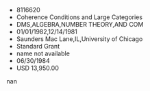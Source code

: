 
* 8116620
* Coherence Conditions and Large Categories
* DMS,ALGEBRA,NUMBER THEORY,AND COM
* 01/01/1982,12/14/1981
* Saunders Mac Lane,IL,University of Chicago
* Standard Grant
*   name not available
* 06/30/1984
* USD 13,950.00

nan
